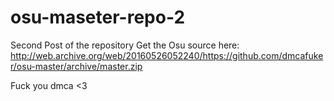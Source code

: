 # osu-maseter-repo-2
Second Post of the repository
Get the Osu source here:
http://web.archive.org/web/20160526052240/https://github.com/dmcafuker/osu-master/archive/master.zip

Fuck you dmca <3
